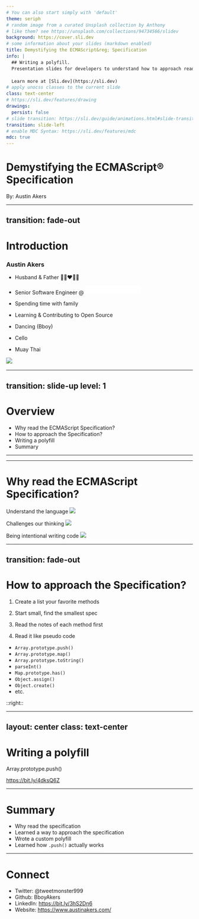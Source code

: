 ```yaml
---
# You can also start simply with 'default'
theme: seriph
# random image from a curated Unsplash collection by Anthony
# like them? see https://unsplash.com/collections/94734566/slidev
background: https://cover.sli.dev
# some information about your slides (markdown enabled)
title: Demystifying the ECMAScript&reg; Specification
info: |
  ## Writing a polyfill.
  Presentation slides for developers to understand how to approach reading and implementing the ECMAScript&reg; Specification.

  Learn more at [Sli.dev](https://sli.dev)
# apply unocss classes to the current slide
class: text-center
# https://sli.dev/features/drawing
drawings:
  persist: false
# slide transition: https://sli.dev/guide/animations.html#slide-transitions
transition: slide-left
# enable MDC Syntax: https://sli.dev/features/mdc
mdc: true
---
```


# Demystifying the ECMAScript&reg; Specification

By: Austin Akers

<!--
The last comment block of each slide will be treated as slide notes. It will be visible and editable in Presenter Mode along with the slide. [Read more in the docs](https://sli.dev/guide/syntax.html#notes)
-->

---
transition: fade-out
---

# Introduction

<div class="grid grid-cols-2">
<div>

### Austin Akers
<div v-click="1">

- Husband & Father 👨🏾‍❤️‍👩🏾

</div>
<div v-click="2">

- Senior Software Engineer @ <img src="./spring-health.svg" width="150" style="display: inline-block" />

</div>
<div v-click="3">

- Spending time with family

</div>
<div v-click="4">

- Learning & Contributing to Open Source

</div>
<div v-click="5">

- Dancing (Bboy)

</div>
<div v-click="6">

- Cello

</div>
<div v-click="7">

- Muay Thai

</div>

</div>
<div>

<img style="margin: 0 auto" src="https://avatars.githubusercontent.com/u/11778717?v=4" width="250" />

</div>
</div>

---
transition: slide-up
level: 1
---

# Overview

- Why read the ECMAScript Specification?
- How to approach the Specification?
- Writing a polyfill
- Summary


---

---

# Why read the ECMAScript Specification?
<div class="grid grid-cols-3 gap-4 text-center">

<div v-click="1">

Understand the language
<img class="pt-10" src="https://imagedelivery.net/nGYhisqu4x6SCDrz5V8Qxg/0aecd598-17b5-4caa-f7ac-63ef1c0e6500/public" />

</div>

<div v-click="2">

Challenges our thinking
<img class="pt-10" src="https://imagedelivery.net/nGYhisqu4x6SCDrz5V8Qxg/ffdb4b11-1b04-4c76-bf07-4b5346925f00/public" />

</div>

<div v-click="3">

 Being intentional writing code
 <img class="pt-10" src="https://imagedelivery.net/nGYhisqu4x6SCDrz5V8Qxg/ffb50204-3e01-4388-6a3a-f0f7e648c500/public" />

</div>

</div>

<!-- 
- Helps us understand the innards of the language
- Challenges our way of thinking(abstractions)
- Encourages us to be more intentional writing code
 -->

---
transition: fade-out
---

# How to approach the Specification?

<div class="grid grid-cols-2 gap-4">

<!-- Left side -->
<div>
<div v-click="1">

 1. Create a list your favorite methods

 </div>
<div v-click="3">

 2. Start small, find the smallest spec

 </div>
<div v-click="4">

 3. Read the notes of each method first

 </div>
<div v-click="5">

 4. Read it like pseudo code

</div>
</div>
 <!-- /Left side -->
<!-- Right side -->
<div v-click="2">
 
 - `Array.prototype.push()`
 - `Array.prototype.map()`
 - `Array.prototype.toString()`
 - `parseInt()`
 - `Map.prototype.has()`
 - `Object.assign()`
 - `Object.create()`
 - etc.

</div>
<!-- /Right side -->

 </div>

 <Arrow x1="900" y1="115" x2="750" y2="115" v-click="6" />

::right::
 

---
layout: center
class: text-center
---

# Writing a polyfill

<div class="text-center">
Array.prototype.push()

https://bit.ly/4dksQ6Z
</div>


---

# Summary
- Why read the specification
- Learned a way to approach the specification
- Wrote a custom polyfill
- Learned how `.push()` actually works

---

# Connect

- Twitter: @tweetmonster999
- Github: BboyAkers
- LinkedIn: https://bit.ly/3hS2Dn6
- Website: https://www.austinakers.com/
